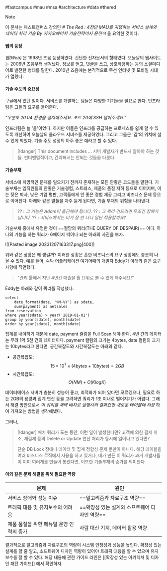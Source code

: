 #fastcampus #mau #msa #architecture #data #thered

> [!note]
> 이 문서는 패스트캠퍼스 강의인 _# The Red : 4천만 MAU를 지탱하는 서비스 설계와 데이터 처리 기술 By 카카오페이지 기술전략이사 윤진석_ 을 요약한 것이다.

#### 웹의 등장
_웹(Web)_ 은 1998년 즈음 등장하였다. 간단한 전자문서의 형태였다. 오늘날의 웹사이트는 2006년 즈음부터 생겨났다. 정보를 얻고, 댓글을 쓰고, 상호작용하는 등의 소셜미디어로 발전한 형태를 말한다. 2010년 즈음에는 본격적으로 무선 인터넷 및 모바일 시대가 열렸다.

#### 기술 주도의 중요성
구글에서 있던 일이다. 서비스를 개발하는 팀들은 다양한 기기들을 필요로 한다. 인프라 팀은 그들의 요구를 들어준다. 

_"우분투 20.04 환경을 설치해주세요. 포트 20에 SSH 열어주세요."_

인프라팀은 늘 '을'이었다. 하지만 이들은 인프라를 공급하는 프로세스를 쉽게 할 수 있도록 개선하여 오늘날의 클라우드 서비스를 제공하였다. 그리고 그들은 '갑'의 위치에 설 수 있게 되었다. 기술 주도 성장의 아주 좋은 예라고 할 수 있다.

> [!danger] This document includes ...
> 서버 개발자가 반드시 알아야 하는 것들. 펀더멘털적이고, 간과해서는 안되는 것들을 다룬다.

#### 기술부채
서비스에 치명적인 문제를 일으키기 전까지 존재하는 모든 안좋은 코드들을 말한다. 기술부채는 임직원들의 안좋은 기술경험, 스트레스, 제품의 품질 저하 등으로 이어지며, 이는 잦은 퇴사, 낮은 기업 평판, 고객들에게 안 좋은 경험 제공 그리고 비즈니스 문제 등으로 이어진다. 아래와 같은 말들을 자주 듣게 된다면, 기술 부채의 위험을 나타낸다.

> ?? : _그 기능은 Adam이 출근해야 됩니다._
> ?? : _그 쿼리 건드리면 무조건 장애가 납니다._
> ?? : _서비스에서는 티가 잘 안 나니 일단 적용할까요?_

기술부채 중에서 유명한 것이 ==절망의 쿼리(THE QUERY OF DESPAIR)== 이다. 하나의 기능을 하는 쿼리가 6페이지 씩이나 되는 아래의 사진을 보자. 

![[Pasted image 20231207163317.png|400]]

위와 같은 상황은 왜 생길까? 이러한 상황은 흔한 비즈니스의 요구 상황에도 충분히 나올 수 있다. 예를 들어, 숙박 어플리케이션 여기어때의 개발자 Eddy가 아래와 같은 요구사항에 직면했다. 

> "관리 툴에서 지난 4년간 매출을 월 단위로 볼 수 있게 해주세요!"

Eddy는 아래와 같이 쿼리를 작성했다. 

```mysql
select 
	date_format(date, '%M-%Y') as sdate,
	sum(payment) as netsales
from reservation
where year(sdate) > year('2019-01-01')
group by year(sdate), month(sdate)
order by year(sdate), month(sdate)
```

집계를 내야하기 때문에 date, payment 컬럼을 Full Scan 해야 한다. 4년 간의 데이터는 무려 1억 5천 건의 데이터이다. payment 컬럼의 크기는 4bytes, date 컬럼의 크기는 10bytes라고 한다면, 공간복잡도와 시간복잡도는 아래와 같다.

- 공간복잡도:
$$ 15 \times 10^7 \times (4bytes + 10bytes) = 2GB$$
- 시간복잡도:
$$O(NM) + O(KlogK)$$

데이터베이스 서버가 충분히 성능이 좋고, 최적화가 되어 있다면 모르겠으나, 필요로 하는 2GB의 용량과 집계 연산 등을 고려하면 쿼리가 1초 이내로 떨어지기가 어렵다. 그래서 해결 방안으로서 _이 쿼리를 새벽 배치로 실행시켜 결과값만 새로운 테이블에 저장_ 하여 가져오는 방법을 생각해냈다.

그러나,

> [!danger] 배치 쿼리가 도는 동안, 이런 일이 발생한다면?
> 고객에 의한 결제 취소, 재결제 등의 Delete or Update 연산 처리가 동시에 일어나고 있다면?
> 
> 단순 DB Lock 장애나 데이터 및 집계 정합성 문제 뿐만이 아니다. 해당 테이블을 여러 비즈니스 로직에서 사용을 하고 있거나, 내가 만든 이 쿼리가 과거 개발자들이 이미 여러개를 만들어 놓았다면, 이또한 기술부채의 증가를 의미한다. 

#### 이와 같은 문제 해결을 위해 필요한 역량

| 문제 | 원인 |
| -------- | -------- |
| 서비스 장애와 성능 이슈 | ==알고리즘과 자료구조 역량== |
| 트래픽 대응 및 유지보수의 어려움 | ==확장성 있는 설계와 소프트웨어 디자인 역량== |
| 제품 품질을 위한 메뉴얼 운영 인력의 증가 | 사람 대신 기계, 데이터 활용 역량 |

결과적으로 알고리즘과 자료구조의 역량이 시스템 안정성과 성능을 높인다. 확장성 있는 설계를 할 줄 알고, 소프트웨어 디자인 역량이 있어야 트래픽 대응을 할 수 있으며 유지보수를 잘 할 수 있다. 해당 내용에 관한 가이드 라인은 [[확장성 있는 아키텍쳐 및 디자인 패턴 가이드]] 에서 확인하자.




